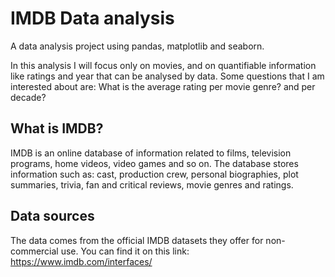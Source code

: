 # IMDB Data analysis

A data analysis project using pandas, matplotlib and seaborn. 

In this analysis I will focus only on movies, and on quantifiable information like ratings and year that can be analysed by data. Some questions that I am interested about are: What is the average rating per movie genre? and per decade?


## What is IMDB?

IMDB is an online database of information related to films, television programs, home videos, video games and so on. The database stores information such as: cast, production crew, personal biographies, plot summaries, trivia, fan and critical reviews, movie genres and ratings.


## Data sources

The data comes from the official IMDB datasets they offer for non-commercial use. You can find it on this link: https://www.imdb.com/interfaces/

